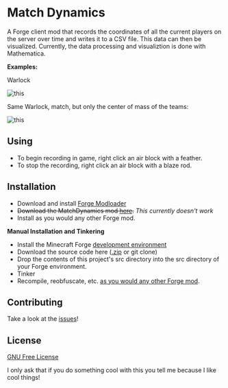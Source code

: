 Match Dynamics
==
A Forge client mod that records the coordinates of all the current players on the server over time and writes it to a CSV file.  This data can then be visualized.  Currently, the data processing and visualiztion is done with Mathematica.

**Examples:**

Warlock

![this](http://i.imgur.com/Gz3zPID.gif)

Same Warlock, match, but only the center of mass of the teams:

![this](http://i.imgur.com/VjZQX4Y.gif)


Using
--
+ To begin recording in game, right click an air block with a feather.
+ To stop the recording, right click an air block with a blaze rod.

Installation
--
+ Download and install [Forge Modloader](https://www.google.com/search?safe=off&q=install+forge+mod+loader&oq=install+forge+mod+loader&gs_l=serp.3..0i7i30j0i7i10i30j0i10l7.5626.5626.0.5754.1.1.0.0.0.0.83.83.1.1.0....0...1c..27.serp..0.1.83.kyFWJXgpGYY)
+ ~~Download the MatchDynamics mod [here](http://www.mediafire.com/download/a5e4ph4p6od95vw/matchdynamics.zip).~~ *This currently doesn't work*
+ Install as you would any other Forge mod.

**Manual Installation and Tinkering**
+ Install the Minecraft Forge [development environment](http://www.minecraftforge.net/wiki/Installation/Source)
+ Download the source code here ([.zip](https://github.com/bcbwilla/MatchDynamics/archive/master.zip) or git clone)
+ Drop the contents of this project's src directory into the src directory of your Forge environment.
+ Tinker
+ Recompile, reobfuscate, etc. [as you would any other Forge mod](http://www.minecraftforge.net/wiki/Releasing_Mods).

Contributing
--
Take a look at the [issues](https://github.com/bcbwilla/MatchDynamics/issues)!

License
--
[GNU Free License](http://www.gnu.org/licenses/fdl.txt)

I only ask that if you do something cool with this you tell me because I like cool things!

